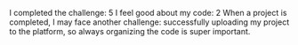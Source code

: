 
I completed the challenge: 5
I feel good about my code: 2
When a project is completed, I may face another challenge: successfully uploading my project to the platform, so always organizing the code is super important.
